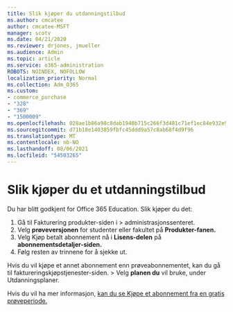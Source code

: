 ```yaml
---
title: Slik kjøper du utdanningstilbud
ms.author: cmcatee
author: cmcatee-MSFT
manager: scotv
ms.date: 04/21/2020
ms.reviewer: drjones, jmueller
ms.audience: Admin
ms.topic: article
ms.service: o365-administration
ROBOTS: NOINDEX, NOFOLLOW
localization_priority: Normal
ms.collection: Adm_O365
ms.custom:
- commerce_purchase
- "328"
- "369"
- "1500009"
ms.openlocfilehash: 028ae1b86a98c8dab1940b715c266f3d481c71ef1ec84e932e9c74817bccdef5
ms.sourcegitcommit: d71b18e1403859fbfc45ddd9a57c8ab68f4d9f96
ms.translationtype: MT
ms.contentlocale: nb-NO
ms.lasthandoff: 08/06/2021
ms.locfileid: "54503265"
---
```

# <a name="how-to-purchase-an-education-offer"></a>Slik kjøper du et utdanningstilbud

Du har blitt godkjent for Office 365 Education. Slik kjøper du det:
  
1. Gå til Fakturering produkter-siden i  \> [](https://go.microsoft.com/fwlink/p/?linkid=842054) administrasjonssenteret.
2. Velg **prøveversjonen** for studenter eller fakultet på **Produkter-fanen.**
3. Velg Kjøp betalt abonnement nå i **Lisens-delen** på **abonnementsdetaljer-siden.**
4. Følg resten av trinnene for å sjekke ut.

Hvis du vil kjøpe et annet abonnement enn  prøveabonnementet, kan du gå til faktureringskjøpstjenester-siden. \> [](https://go.microsoft.com/fwlink/p/?linkid=868433) Velg **planen du** vil bruke, under Utdanningsplaner.

Hvis du vil ha mer informasjon, [kan du se Kjøpe et abonnement fra en gratis prøveperiode.](/microsoft-365/commerce/try-or-buy-microsoft-365#buy-a-subscription-from-your-free-trial)